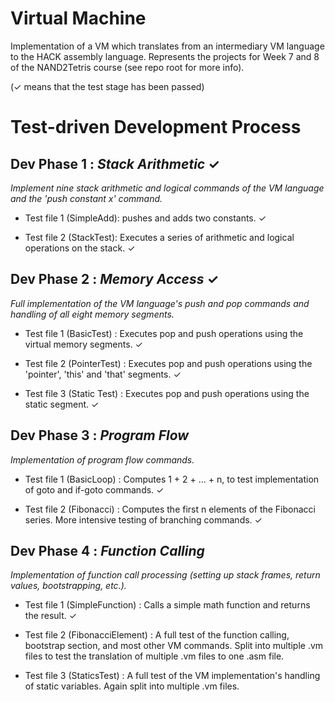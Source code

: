 # Virtual Machine #
Implementation of a VM which translates from an intermediary VM language to the HACK assembly language. Represents the projects for Week 7 and 8 of the NAND2Tetris course (see repo root for more info).

(✓ means that the test stage has been passed)

# Test-driven Development Process #

Dev Phase 1 : *Stack Arithmetic* ✓
--------
*Implement nine stack arithmetic and logical commands of the VM language and the 'push constant x' command.*

* Test file 1 (SimpleAdd): pushes and adds two constants. ✓

* Test file 2 (StackTest): Executes a series of arithmetic and logical operations on the stack. ✓

Dev Phase 2 : *Memory Access* ✓
--------
*Full implementation of the VM language's push and pop commands and handling of all eight memory segments.*

* Test file 1 (BasicTest) : Executes pop and push operations using the virtual memory segments. ✓

* Test file 2 (PointerTest) : Executes pop and push operations using the 'pointer', 'this' and 'that' segments. ✓

* Test file 3 (Static Test) : Executes pop and push operations using the static segment. ✓ 

Dev Phase 3 : *Program Flow*
--------
*Implementation of program flow commands.*

* Test file 1 (BasicLoop) : Computes 1 + 2 + ... + n, to test implementation of goto and if-goto commands. ✓

* Test file 2 (Fibonacci) : Computes the first n elements of the Fibonacci series. More intensive testing of branching commands. ✓

Dev Phase 4 : *Function Calling*
--------
*Implementation of function call processing (setting up stack frames, return values, bootstrapping, etc.).*

* Test file 1 (SimpleFunction) : Calls a simple math function and returns the result. ✓

* Test file 2 (FibonacciElement) : A full test of the function calling, bootstrap section, and most other VM commands. Split into multiple .vm files to test the translation of multiple .vm files to one .asm file.

* Test file 3 (StaticsTest) : A full test of the VM implementation's handling of static variables. Again split into multiple .vm files.
